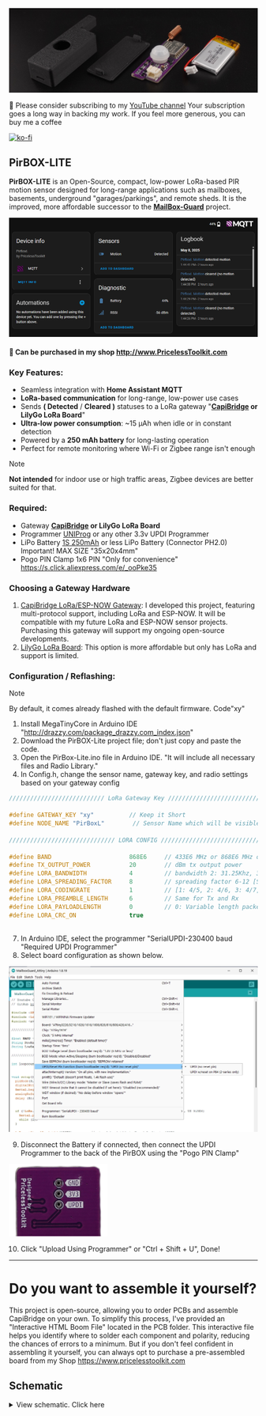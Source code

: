 <img src="img/main.jpg"/>

🤗 Please consider subscribing to my [YouTube channel](https://www.youtube.com/@PricelessToolkit/videos)
Your subscription goes a long way in backing my work. If you feel more generous, you can buy me a coffee




[![ko-fi](https://ko-fi.com/img/githubbutton_sm.svg)](https://ko-fi.com/U6U2QLAF8)

## PirBOX-LITE

**PirBOX-LITE** is an Open-Source, compact, low-power LoRa-based PIR motion sensor designed for long-range applications such as mailboxes, basements, underground "garages/parkings", and remote sheds. It is the improved, more affordable successor to the **[MailBox-Guard](https://github.com/PricelessToolkit/MailBoxGuard)** project.

<img src="img/ha.png"/>

#### 🛒 Can be purchased in my shop http://www.PricelessToolkit.com

### Key Features:
- Seamless integration with **Home Assistant MQTT**  
- **LoRa-based communication** for long-range, low-power use cases  
- Sends **( Detected** / **Cleared )** statuses to a LoRa gateway "**[CapiBridge](https://github.com/PricelessToolkit/CapiBridge) or LilyGo LoRa Board**"  
- **Ultra-low power consumption**: ~15 µAh when idle or in constant detection  
- Powered by a **250 mAh battery** for long-lasting operation
- Perfect for remote monitoring where Wi-Fi or Zigbee range isn't enough

> [!NOTE]
> **Not intended** for indoor use or high traffic areas, Zigbee devices are better suited for that.  

### Required:
- Gateway **[CapiBridge](https://www.pricelesstoolkit.com/en/projects/42-129-capibridge-gateway-kit.html#/41-frequency-868_915_mhz) or LilyGo LoRa Board**
- Programmer [UNIProg](https://www.pricelesstoolkit.com/en/projects/33-uniprog-uartupdi-programmer-33v-0741049314412.html) or any other 3.3v UPDI Programmer
- LiPo Battery [1S 250mAh](https://www.pricelesstoolkit.com/en/products/47-battery-li-po-37v-250mah-ph-20mm-2-pin.html) or less LiPo Battery (Connector PH2.0) Important! MAX SIZE "35x20x4mm"
- Pogo PIN Clamp 1x6 PIN "Only for convenience" https://s.click.aliexpress.com/e/_ooPke35

### Choosing a Gateway Hardware
1. [CapiBridge LoRa/ESP-NOW Gateway](https://github.com/PricelessToolkit/CapiBridge): I developed this project, featuring multi-protocol support, including LoRa and ESP-NOW. It will be compatible with my future LoRa and ESP-NOW sensor projects. Purchasing this gateway will support my ongoing open-source developments.
2. [LilyGo LoRa Board](https://github.com/PricelessToolkit/MailBoxGuard/tree/main?tab=readme-ov-file#select-ttgo_lora-board-version): This option is more affordable but only has LoRa and support is limited.

### Configuration / Reflashing:
> [!NOTE]
> By default, it comes already flashed with the default firmware. Code"xy"

1. Install MegaTinyCore in Arduino IDE "http://drazzy.com/package_drazzy.com_index.json"
2. Download the PirBOX-Lite project file; don't just copy and paste the code.
3. Open the PirBox-Lite.ino file in Arduino IDE. "It will include all necessary files and Radio Library."
4. In Config.h, change the sensor name, gateway key, and radio settings based on your gateway config
```c
/////////////////////////// LoRa Gateway Key ///////////////////////////

#define GATEWAY_KEY "xy"          // Keep it Short
#define NODE_NAME "PirBoxL"        // Sensor Name which will be visible in Home Assistant

////////////////////////////// LORA CONFIG ////////////////////////////////////

#define BAND                      868E6     // 433E6 MHz or 868E6 MHz or 915E6 MHz
#define TX_OUTPUT_POWER           20        // dBm tx output power
#define LORA_BANDWIDTH            4         // bandwidth 2: 31.25Khz, 3: 62.5Khz, 4: 125Khz, 5: 250KHZ, 6: 500Khz
#define LORA_SPREADING_FACTOR     8         // spreading factor 6-12 [SF5..SF12]
#define LORA_CODINGRATE           1         // [1: 4/5, 2: 4/6, 3: 4/7, 4: 4/8]
#define LORA_PREAMBLE_LENGTH      6         // Same for Tx and Rx
#define LORA_PAYLOADLENGTH        0         // 0: Variable length packet (explicit header),  1..255 for Fixed length packet (implicit header)
#define LORA_CRC_ON               true
   
```
7. In Arduino IDE, select the programmer "SerialUPDI-230400 baud "Required UPDI Programmer"
8. Select board configuration as shown below.

<img src="img/arduino_board_config.jpg"/>

9. Disconnect the Battery if connected, then connect the UPDI Programmer to the back of the PirBOX using the "Pogo PIN Clamp"
<img src="img/updi.png" width="200" />


10. Click "Upload Using Programmer" or "Ctrl + Shift + U", Done!

____________

# Do you want to assemble it yourself?
This project is open-source, allowing you to order PCBs and assemble CapiBridge on your own. To simplify this process, I've provided an "Interactive HTML Boom File" located in the PCB folder. This interactive file helps you identify where to solder each component and polarity, reducing the chances of errors to a minimum. But if you don't feel confident in assembling it yourself, you can always opt to purchase a pre-assembled board from my Shop https://www.pricelesstoolkit.com

## Schematic
<details>
  <summary>View schematic. Click here</summary>
<img src="PCB/PirBOX-Lite_Schematic.jpg"/>
</details>
